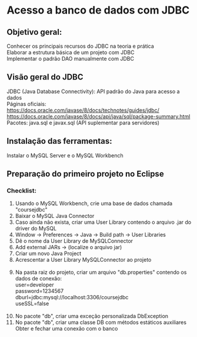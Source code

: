# Acesso a banco de dados com JDBC

## Objetivo geral:
Conhecer os principais recursos do JDBC na teoria e prática <br>
Elaborar a estrutura básica de um projeto com JDBC<br>
Implementar o padrão DAO manualmente com JDBC<br>
## Visão geral do JDBC
JDBC (Java Database Connectivity): API padrão do Java para acesso a dados<br>
Páginas oficiais:<br>
https://docs.oracle.com/javase/8/docs/technotes/guides/jdbc/<br>
https://docs.oracle.com/javase/8/docs/api/java/sql/package-summary.html<br>
Pacotes: java.sql e javax.sql (API suplementar para servidores)<br>

## Instalação das ferramentas:
Instalar o MySQL Server e o MySQL Workbench<br>


## Preparação do primeiro projeto no Eclipse

### Checklist:
1. Usando o MySQL Workbench, crie uma base de dados chamada "coursejdbc"<br>
2. Baixar o MySQL Java Connector<br>
3. Caso ainda não exista, criar uma User Library contendo o arquivo .jar do driver do MySQL<br>
4. Window -> Preferences -> Java -> Build path -> User Libraries<br>
5. Dê o nome da User Library de MySQLConnector<br>
6. Add external JARs -> (localize o arquivo jar)<br>
7. Criar um novo Java Project<br>
8. Acrescentar a User Library MySQLConnector ao projeto<br><br>
9. Na pasta raiz do projeto, criar um arquivo "db.properties" contendo os dados de conexão:<br>
user=developer<br>
password=1234567<br>
dburl=jdbc:mysql://localhost:3306/coursejdbc<br>
useSSL=false<br><br>
11. No pacote "db", criar uma exceção personalizada DbException<br>
12. No pacote "db", criar uma classe DB com métodos estáticos auxiliares<br>
Obter e fechar uma conexão com o banco<br>

